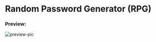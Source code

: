 # Random Password Generator  (RPG)
### Preview:
![preview-pic](https://user-images.githubusercontent.com/101941520/233428721-1a01e241-03cf-4bb7-9b31-6e63e3d1e566.jpg)
